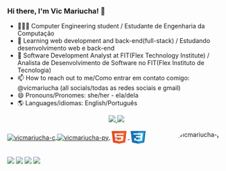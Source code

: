 ### Hi there, I'm Vic Mariucha! 👋

- 👩🏼‍💻 Computer Engineering student / Estudante de Engenharia da Computação
- 🌱 Learning web development and back-end(full-stack) / Estudando desenvolvimento web e back-end
- 🔎 Software Development Analyst at FIT(Flex Technology Institute) / Analista de Desenvolvimento de Software no FIT(Flex Instituto de Tecnologia)
- 📫 How to reach out to me/Como entrar em contato comigo: @vicmariucha (all socials/todas as redes sociais e gmail)
- 😄 Pronouns/Pronomes: she/her - ela/dela
- 🌎 Languages/idiomas: English/Português

<div align="center">
  <a href="https://github.com/vicmariucha">
  <img width="45%" src="https://github-readme-stats.vercel.app/api/top-langs/?username=vicmariucha&layout=compact&langs_count=7&theme=tokyonight"/>
  <img width="45%" src="https://github-readme-stats.vercel.app/api?username=vicmariucha&show_icons=true&theme=tokyonight&include_all_commits=true&count_private=true"/>
</div>

<div style="display: inline_block"><br>
  <img align="center" alt="vicmariucha-c" height="25" width="30" src="https://upload.wikimedia.org/wikipedia/commons/thumb/1/18/C_Programming_Language.svg/1200px-C_Programming_Language.svg.png">
  <img align="center" alt="vicmariucha-py" height="30" width="40" src="https://cdn.jsdelivr.net/gh/devicons/devicon/icons/python/python-original.svg">
  <img align="center" alt="vicmariucha-HTML" height="30" width="40" src="https://raw.githubusercontent.com/devicons/devicon/master/icons/html5/html5-original.svg">
  <img align="center" alt="vicmariucha-CSS" height="30" width="40" src="https://raw.githubusercontent.com/devicons/devicon/master/icons/css3/css3-original.svg">
  
  
  <img align="right" alt="vicmariucha-pic" height="150" style="border-radius:50px;" src="https://img.skoob.com.br/dISkJ-eSKJ-UEf1nmg33ivNGfC0=/170x170/center/top/smart/filters:format(jpeg)/https://skoob.s3.amazonaws.com/usuarios/5330903/5330903SK-V11624982584G.jpg">
</div>

##

<div> 
  <a href="https://www.youtube.com/channel/UCcxjjBdM5oqULbTWu2zkFPA" target="_blank"><img src="https://img.shields.io/badge/YouTube-FF0000?style=for-the-badge&logo=youtube&logoColor=white" target="_blank"></a>
  <a href="https://instagram.com/vicmariucha" target="_blank"><img src="https://img.shields.io/badge/-Instagram-%23E4405F?style=for-the-badge&logo=instagram&logoColor=white" target="_blank"></a>
  <a href = "mailto:vicmariucha@gmail.com"><img src="https://img.shields.io/badge/-Gmail-%23333?style=for-the-badge&logo=gmail&logoColor=white" target="_blank"></a>
  <a href="https://www.linkedin.com/in/victoria-mariucha/" target="_blank"><img src="https://img.shields.io/badge/-LinkedIn-%230077B5?style=for-the-badge&logo=linkedin&logoColor=white" target="_blank"></a> 
 
</div>

